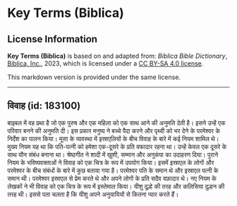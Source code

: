 # Key Terms (Biblica)

## License Information

**Key Terms (Biblica)** is based on and adapted from: _Biblica Bible Dictionary_, [Biblica, Inc.](https://www.biblica.com/), 2023, which is licensed under a [CC BY-SA 4.0 license](https://creativecommons.org/licenses/by-sa/4.0/legalcode.en).

This markdown version is provided under the same license.



--------------------------------

## विवाह (id: 183100)

बाइबल में वह प्रथा है जो एक पुरुष और एक महिला को एक साथ आने की अनुमति देती है। इसने उन्हें एक परिवार बनने की अनुमति दी। इस प्रकार मनुष्य ने बच्चे पैदा करने और पृथ्वी को भर देने के परमेश्वर के निर्देश का पालन किया। मूसा के व्यवस्था में इस्राएलियों के बीच विवाह के बारे में कई नियम शामिल थे। मुख्य नियम यह था कि पति\-पत्नी को हमेशा एक\-दूसरे के प्रति वफादार रहना था। उन्हें केवल एक दूसरे के साथ यौन संबंध बनाना था। श्रेष्ठगीत ने शादी में खुशी, सम्मान और अनुकंपा का उदाहरण दिया। पुराने नियम के भविष्यवक्ताओं ने विवाह को एक चित्र के रूप में उपयोग किया। इसमें इस्राएल के लोगों और परमेश्वर के बीच संबंधों के बारे में कुछ बताया गया है। परमेश्वर पति के समान थे और इस्राएल पत्नी के समान थी। परमेश्वर इस्राएल से प्रेम करते थे और अपने लोगों के प्रति सदैव वफ़ादार थे। नए नियम के लेखकों ने भी विवाह को एक चित्र के रूप में इस्तेमाल किया। यीशु दूल्हे की तरह और कलिसिया दुल्हन की तरह थी। इससे पता चलता है कि यीशु अपने अनुयायियों से कितना प्यार करते हैं।


